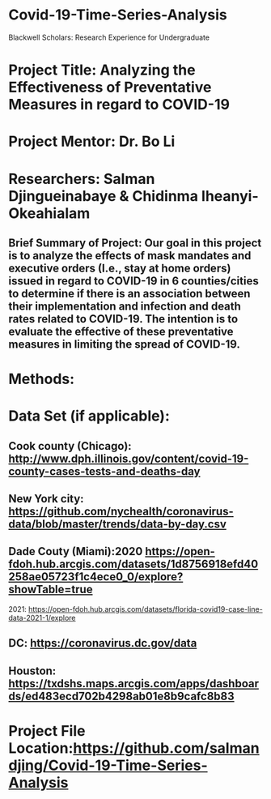 # Covid-19-Time-Series-Analysis
Blackwell Scholars: Research Experience for Undergraduate 

# Project Title: Analyzing the Effectiveness of Preventative Measures in regard to COVID-19 

# Project Mentor: Dr. Bo Li 

# Researchers: Salman Djingueinabaye & Chidinma Iheanyi-Okeahialam  

## Brief Summary of Project: Our goal in this project is to analyze the effects of mask mandates and executive orders (I.e., stay at home orders) issued in regard to COVID-19 in 6 counties/cities to determine if there is an association between their implementation and infection and death rates related to COVID-19. The intention is to evaluate the effective of these preventative measures in limiting the spread of COVID-19. 

# Methods:   

# Data Set (if applicable):  

## Cook county (Chicago): http://www.dph.illinois.gov/content/covid-19-county-cases-tests-and-deaths-day  

## New York city: https://github.com/nychealth/coronavirus-data/blob/master/trends/data-by-day.csv 

## Dade Couty (Miami):2020 https://open-fdoh.hub.arcgis.com/datasets/1d8756918efd40258ae05723f1c4ece0_0/explore?showTable=true 
2021: https://open-fdoh.hub.arcgis.com/datasets/florida-covid19-case-line-data-2021-1/explore  

## DC: https://coronavirus.dc.gov/data 

## Houston: https://txdshs.maps.arcgis.com/apps/dashboards/ed483ecd702b4298ab01e8b9cafc8b83 

# Project File Location:https://github.com/salmandjing/Covid-19-Time-Series-Analysis
